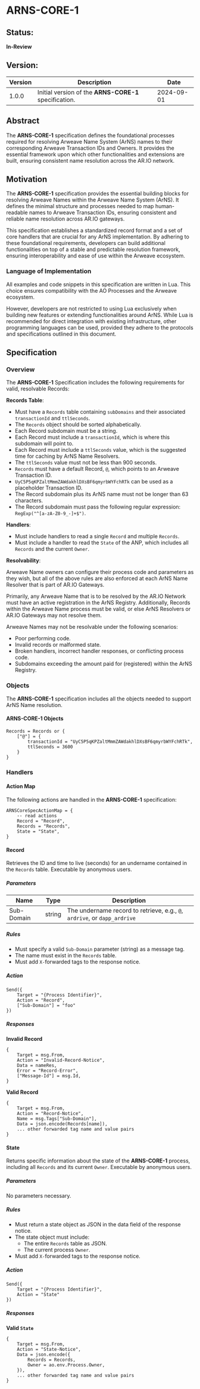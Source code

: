 # ARNS-CORE-1

## Status:

**In-Review**

## Version:

| Version | Description                                           | Date       |
| ------- | ----------------------------------------------------- | ---------- |
| 1.0.0   | Initial version of the **ARNS-CORE-1** specification. | 2024-09-01 |

## Abstract

The **ARNS-CORE-1** specification defines the foundational processes required for resolving Arweave Name System (ArNS) names to their corresponding Arweave Transaction IDs and Owners. It provides the essential framework upon which other functionalities and extensions are built, ensuring consistent name resolution across the AR.IO network.

## Motivation

The **ARNS-CORE-1** specification provides the essential building blocks for resolving Arweave Names within the Arweave Name System (ArNS). It defines the minimal structure and processes needed to map human-readable names to Arweave Transaction IDs, ensuring consistent and reliable name resolution across AR.IO gateways.

This specification establishes a standardized record format and a set of core handlers that are crucial for any ArNS implementation. By adhering to these foundational requirements, developers can build additional functionalities on top of a stable and predictable resolution framework, ensuring interoperability and ease of use within the Arweave ecosystem.

### Language of Implementation

All examples and code snippets in this specification are written in Lua. This choice ensures compatibility with the AO Processes and the Arweave ecosystem.

However, developers are not restricted to using Lua exclusively when building new features or extending functionalities around ArNS. While Lua is recommended for direct integration with existing infrastructure, other programming languages can be used, provided they adhere to the protocols and specifications outlined in this document.

## Specification

### Overview

The **ARNS-CORE-1** Specification includes the following requirements for valid, resolvable Records:

**Records Table**:

- Must have a `Records` table containing `subDomains` and their associated `transactionId` and `ttlSeconds`.
- The `Records` object should be sorted alphabetically.
- Each Record subdomain must be a string.
- Each Record must include a `transactionId`, which is where this subdomain will point to.
- Each Record must include a `ttlSeconds` value, which is the suggested time for caching by ArNS Name Resolvers.
- The `ttlSeconds` value must not be less than 900 seconds.
- `Records` must have a default Record, `@`, which points to an Arweave Transaction ID.
- `UyC5P5qKPZaltMmmZAWdakhlDXsBF6qmyrbWYFchRTk` can be used as a placeholder Transaction ID.
- The Record subdomain plus its ArNS name must not be longer than 63 characters.
- The Record subdomain must pass the following regular expression: `RegExp("^[a-zA-Z0-9_-]+$")`.

**Handlers**:

- Must include handlers to read a single `Record` and multiple `Records`.
- Must include a handler to read the `State` of the ANP, which includes all `Records` and the current `Owner`.

**Resolvability**:

Arweave Name owners can configure their process code and parameters as they wish, but all of the above rules are also enforced at each ArNS Name Resolver that is part of AR.IO Gateways.

Primarily, any Arweave Name that is to be resolved by the AR.IO Network must have an active registration in the ArNS Registry. Additionally, Records within the Arweave Name process must be valid, or else ArNS Resolvers or AR.IO Gateways may not resolve them.

Arweave Names may not be resolvable under the following scenarios:

- Poor performing code.
- Invalid records or malformed state.
- Broken handlers, incorrect handler responses, or conflicting process code.
- Subdomains exceeding the amount paid for (registered) within the ArNS Registry.

### Objects

The **ARNS-CORE-1** specification includes all the objects needed to support ArNS Name resolution.

#### ARNS-CORE-1 Objects

```
Records = Records or {
    ["@"] = {
        transactionId = "UyC5P5qKPZaltMmmZAWdakhlDXsBF6qmyrbWYFchRTk",
        ttlSeconds = 3600
    }
}
```

### Handlers

#### Action Map

The following actions are handled in the **ARNS-CORE-1** specification:

```
ARNSCoreSpecActionMap = {
    -- read actions
    Record = "Record",
    Records = "Records",
    State = "State",
}
```

#### Record

Retrieves the ID and time to live (seconds) for an undername contained in the `Records` table. Executable by anonymous users.

##### Parameters

| Name       | Type   | Description                                                               |
| ---------- | ------ | ------------------------------------------------------------------------- |
| Sub-Domain | string | The undername record to retrieve, e.g., `@`, `ardrive`, or `dapp_ardrive` |

##### Rules

- Must specify a valid `Sub-Domain` parameter (string) as a message tag.
- The name must exist in the `Records` table.
- Must add `X-`forwarded tags to the response notice.

##### Action

```
Send({
    Target = "{Process Identifier}",
    Action = "Record",
    ["Sub-Domain"] = "foo"
})
```

##### Responses

**Invalid Record**

```
{
    Target = msg.From,
    Action = "Invalid-Record-Notice",
    Data = nameRes,
    Error = "Record-Error",
    ["Message-Id"] = msg.Id,
}
```

**Valid Record**

```
{
    Target = msg.From,
    Action = "Record-Notice",
    Name = msg.Tags["Sub-Domain"],
    Data = json.encode(Records[name]),
    ... other forwarded tag name and value pairs
}
```

#### State

Returns specific information about the state of the **ARNS-CORE-1** process, including all `Records` and its current `Owner`. Executable by anonymous users.

##### Parameters

No parameters necessary.

##### Rules

- Must return a state object as JSON in the data field of the response notice.
- The state object must include:
  - The entire `Records` table as JSON.
  - The current process `Owner`.
- Must add `X-`forwarded tags to the response notice.

##### Action

```
Send({
    Target = "{Process Identifier}",
    Action = "State"
})
```

##### Responses

**Valid `State`**

```
{
    Target = msg.From,
    Action = "State-Notice",
    Data = json.encode({
        Records = Records,
        Owner = ao.env.Process.Owner,
    }),
    ... other forwarded tag name and value pairs
}
```
